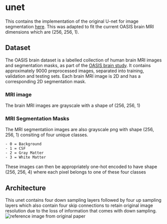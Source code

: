 # unet
This contains the implementation of the original U-net for image segmentation [here](https://lmb.informatik.uni-freiburg.de/people/ronneber/u-net/). This was adapted to fit the current OASIS brain MRI dimensions which are (256, 256, 1). 

## Dataset
The OASIS brain dataset is a labelled collection of human brain MRI images and segmentation masks, as part of the [OASIS brain study](https://www.oasis-brains.org/). It contains approximately 9000 preprocessed images, separated into training, validation and testing sets. Each brain MRI image is 2D and has a corresponding 2D segmentation mask.

### MRI image
The brain MRI images are grayscale with a shape of (256, 256, 1)

### MRI Segmentation Masks
The MRI segmentatiion images are also grayscale png with shape (256, 256, 1) consiting of four unique classes.

    - 0 = Background
    - 1 = CSF
    - 2 = Gray Matter
    - 3 = White Matter 

These images can then be appropriately one-hot encoded to have shape (256, 256, 4) where each pixel belongs to one of these four classes

## Architecture
This unet contains four down sampling layers followed by four up sampling layers which also contain four skip connections to retain original image resolution due to the loss of information that comes with down sampling. 
![reference image from original paper](https://lmb.informatik.uni-freiburg.de/people/ronneber/u-net/u-net-architecture.png)
